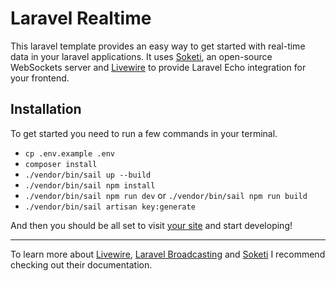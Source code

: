 # Laravel Realtime
This laravel template provides an easy way to get started with real-time data in your laravel applications.
It uses [Soketi](https://soketi.app/), an open-source WebSockets server and [Livewire](https://laravel-livewire.com) to provide Laravel Echo integration for your frontend.

## Installation
To get started you need to run a few commands in your terminal.

- `cp .env.example .env`
- `composer install`
- `./vendor/bin/sail up --build`
- `./vendor/bin/sail npm install`
- `./vendor/bin/sail npm run dev` or `./vendor/bin/sail npm run build`
- `./vendor/bin/sail artisan key:generate`

And then you should be all set to visit [your site](http://127.0.0.1/) and start developing!

---

To learn more about [Livewire](https://laravel-livewire.com/docs/2.x/quickstart), [Laravel Broadcasting](https://laravel.com/docs/10.x/broadcasting) and [Soketi](https://docs.soketi.app/) I recommend checking out their documentation.
